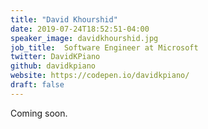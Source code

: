 ```yaml
---
title: "David Khourshid"
date: 2019-07-24T18:52:51-04:00
speaker_image: davidkhourshid.jpg
job_title:  Software Engineer at Microsoft
twitter: DavidKPiano
github: davidkpiano
website: https://codepen.io/davidkpiano/
draft: false
---
```


Coming soon.